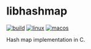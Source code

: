 # libhashmap
[![build](https://github.com/harou24/libhashmap/workflows/Unittests/badge.svg)](https://github.com/harou24/libhashmap/actions?workflow=Unittests)
[![linux](https://github.com/harou24/libhashmap/workflows/Linux/badge.svg)](https://github.com/harou24/libhashmap/actions?workflow=Linux)
[![macos](https://github.com/harou24/libhashmap/workflows/MacOS/badge.svg)](https://github.com/harou24/libhashmap/actions?workflow=MacOS)

Hash map implementation in C.
